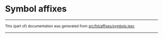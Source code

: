 
# Symbol affixes

* * *

<small>This (part of) documentation was generated from [src/fst/affixes/symbols.lexc](https://github.com/giellalt/lang-oji/blob/main/src/fst/affixes/symbols.lexc)</small>

---

